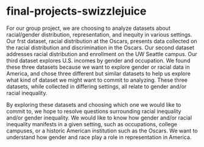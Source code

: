 # final-projects-swizzlejuice
For our group project, we are choosing to analyze datasets about racial/gender distribution, representation, and inequity in various settings. Our frst dataset, racial distribution at the Oscars, presents data collected on the racial distribution and discrimination in the Oscars. Our second dataset addresses racial distribution and enrollment on the UW Seattle campus. Our third dataset explores U.S. incomes by gender and occupation. We found these three datasets because we want to explore gender or racial data in America, and chose three different but similar datasets to help us explore what kind of dataset we might want to commit to analyzing. These three datasets, while collected in differing settings, all relate to gender and/or racial inequality.

By exploring these datasets and choosing which one we would like to commit to, we hope to resolve questions surrounding racial inequality and/or gender inequality. We would like to know how gender and/or racial inequality manifests in a given setting, such as occupations, college campuses, or a historic American institution such as the Oscars. We want to understand how gender and race play a role in representation in America.
